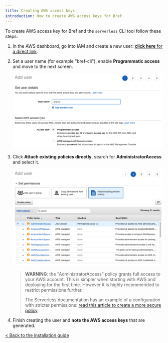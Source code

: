 ```yaml
---
title: Creating AWS access keys
introduction: How to create AWS access keys for Bref.
---
```


To create AWS access key for Bref and the `serverless` CLI tool follow these steps:

1. In the AWS dashboard, go into IAM and create a new user: [**click here** for a direct link](https://console.aws.amazon.com/iam/home?#/users$new?step=details).

1. Set a user name (for example "bref-cli"), enable **Programmatic access** and move to the next screen.

    ![](aws-keys-step-1.png)

1. Click **Attach existing policies directly**, search for **AdministratorAccess** and select it.

    ![](aws-keys-step-2.png)

    > **WARNING**: the "AdministratorAccess" policy grants full access to your AWS account. This is simpler when starting with AWS and deploying for the first time. However it is highly recommended to restrict permissions further.
    >
    > The Serverless documentation has an example of a configuration with stricter permissions: [read this article to create a more secure policy](https://serverless.com/framework/docs/providers/aws/guide/credentials/#creating-aws-access-keys).

1. Finish creating the user and **note the AWS access keys** that are generated.

[< Back to the installation guide](/docs/installation.md)

